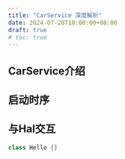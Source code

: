 ```yaml
---
title: "CarService 深度解析"
date: 2024-07-28T10:00:00+08:00
draft: true
# toc: true
---
```


## CarService介绍

## 启动时序

## 与Hal交互

```java
class Hello {}
```